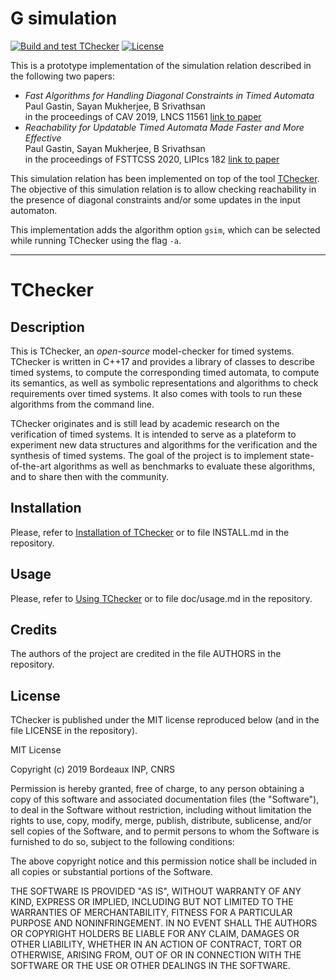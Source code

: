 # G simulation

[![Build and test TChecker](https://github.com/ticktac-project/tchecker/actions/workflows/build-and-test.yml/badge.svg)](https://github.com/ticktac-project/tchecker/actions/workflows/build-and-test.yml)
[![License](https://img.shields.io/badge/license-MIT-informational.svg)](https://github.com/ticktac-project/tchecker/blob/master/LICENSE)

This is a prototype implementation of the simulation relation described in the following two papers:

 - *Fast Algorithms for Handling Diagonal Constraints in Timed Automata* <br>
Paul Gastin, Sayan Mukherjee, B Srivathsan <br>
in the proceedings of CAV 2019, LNCS 11561 [link to paper](https://link.springer.com/chapter/10.1007%2F978-3-030-25540-4_3)
 - *Reachability for Updatable Timed Automata Made Faster and More Effective* <br>
 Paul Gastin, Sayan Mukherjee, B Srivathsan <br>
 in the proceedings of FSTTCSS 2020, LIPIcs 182 [link to paper](https://drops.dagstuhl.de/opus/volltexte/2020/13288/)

This simulation relation has been implemented on top of the tool [TChecker](https://github.com/ticktac-project/tchecker). The objective of this simulation relation is to allow checking reachability in the presence of diagonal constraints and/or some updates in the input automaton.

This implementation adds the algorithm option `gsim`, which can be selected while running TChecker using the flag `-a`.

---------

# TChecker

## Description

This is TChecker, an *open-source* model-checker for timed systems. TChecker is
written in C++17 and provides a library of classes to describe timed systems,
to compute the corresponding timed automata, to compute its semantics, as well
as symbolic representations and algorithms to check requirements over timed
systems. It also comes with tools to run these algorithms from the command
line.

TChecker originates and is still lead by academic research on the verification
of timed systems. It is intended to serve as a plateform to experiment new data
structures and algorithms for the verification and the synthesis of timed
systems. The goal of the project is to implement state-of-the-art algorithms as
well as benchmarks to evaluate these algorithms, and to share then with the
community.

## Installation

Please, refer to [Installation of TChecker](https://github.com/ticktac-project/tchecker/wiki/Installation-of-TChecker) or to file INSTALL.md in the repository.

## Usage

Please, refer to [Using TChecker](https://github.com/ticktac-project/tchecker/wiki/Using-TChecker) or to file doc/usage.md in the repository.

## Credits

The authors of the project are credited in the file AUTHORS in the repository.

## License

TChecker is published under the MIT license reproduced below (and in the file
LICENSE in the repository).

MIT License

Copyright (c) 2019 Bordeaux INP, CNRS

Permission is hereby granted, free of charge, to any person obtaining a copy
of this software and associated documentation files (the "Software"), to deal
in the Software without restriction, including without limitation the rights
to use, copy, modify, merge, publish, distribute, sublicense, and/or sell
copies of the Software, and to permit persons to whom the Software is
furnished to do so, subject to the following conditions:

The above copyright notice and this permission notice shall be included in all
copies or substantial portions of the Software.

THE SOFTWARE IS PROVIDED "AS IS", WITHOUT WARRANTY OF ANY KIND, EXPRESS OR
IMPLIED, INCLUDING BUT NOT LIMITED TO THE WARRANTIES OF MERCHANTABILITY,
FITNESS FOR A PARTICULAR PURPOSE AND NONINFRINGEMENT. IN NO EVENT SHALL THE
AUTHORS OR COPYRIGHT HOLDERS BE LIABLE FOR ANY CLAIM, DAMAGES OR OTHER
LIABILITY, WHETHER IN AN ACTION OF CONTRACT, TORT OR OTHERWISE, ARISING FROM,
OUT OF OR IN CONNECTION WITH THE SOFTWARE OR THE USE OR OTHER DEALINGS IN THE
SOFTWARE.
